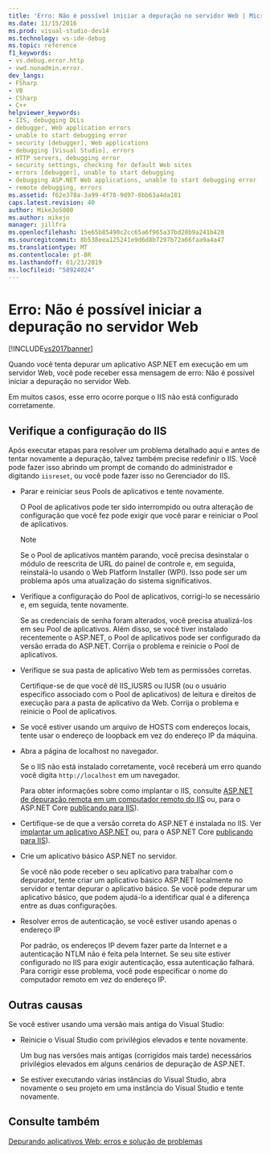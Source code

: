 ```yaml
---
title: 'Erro: Não é possível iniciar a depuração no servidor Web | Microsoft Docs'
ms.date: 11/15/2016
ms.prod: visual-studio-dev14
ms.technology: vs-ide-debug
ms.topic: reference
f1_keywords:
- vs.debug.error.http
- vwd.nonadmin.error.
dev_langs:
- FSharp
- VB
- CSharp
- C++
helpviewer_keywords:
- IIS, debugging DLLs
- debugger, Web application errors
- unable to start debugging error
- security [debugger], Web applications
- debugging [Visual Studio], errors
- HTTP servers, debugging error
- security settings, checking for default Web sites
- errors [debugger], unable to start debugging
- debugging ASP.NET Web applications, unable to start debugging error
- remote debugging, errors
ms.assetid: f62e378a-3a99-4f78-9d97-8bb63a4da181
caps.latest.revision: 40
author: MikeJo5000
ms.author: mikejo
manager: jillfra
ms.openlocfilehash: 15e65b85490c2cc65a6f965a37bd28b9a241b428
ms.sourcegitcommit: 8b538eea125241e9d6d8b7297b72a66faa9a4a47
ms.translationtype: MT
ms.contentlocale: pt-BR
ms.lasthandoff: 01/23/2019
ms.locfileid: "58924024"
---
```

# <a name="error-unable-to-start-debugging-on-the-web-server"></a>Erro: Não é possível iniciar a depuração no servidor Web
[!INCLUDE[vs2017banner](../includes/vs2017banner.md)]

Quando você tenta depurar um aplicativo ASP.NET em execução em um servidor Web, você pode receber essa mensagem de erro: Não é possível iniciar a depuração no servidor Web.
  
Em muitos casos, esse erro ocorre porque o IIS não está configurado corretamente.

##  <a name="vxtbshttpservererrorsthingstocheck"></a> Verifique a configuração do IIS

Após executar etapas para resolver um problema detalhado aqui e antes de tentar novamente a depuração, talvez também precise redefinir o IIS. Você pode fazer isso abrindo um prompt de comando do administrador e digitando `iisreset`, ou você pode fazer isso no Gerenciador do IIS. 

* Parar e reiniciar seus Pools de aplicativos e tente novamente.

    O Pool de aplicativos pode ter sido interrompido ou outra alteração de configuração que você fez pode exigir que você parar e reiniciar o Pool de aplicativos.
    
    > [!NOTE]
    > Se o Pool de aplicativos mantém parando, você precisa desinstalar o módulo de reescrita de URL do painel de controle e, em seguida, reinstalá-lo usando o Web Platform Installer (WPI). Isso pode ser um problema após uma atualização do sistema significativos.

* Verifique a configuração do Pool de aplicativos, corrigi-lo se necessário e, em seguida, tente novamente.

    Se as credenciais de senha foram alterados, você precisa atualizá-los em seu Pool de aplicativos. Além disso, se você tiver instalado recentemente o ASP.NET, o Pool de aplicativos pode ser configurado da versão errada do ASP.NET. Corrija o problema e reinicie o Pool de aplicativos.
    
* Verifique se sua pasta de aplicativo Web tem as permissões corretas.

    Certifique-se de que você dê IIS_IUSRS ou IUSR (ou o usuário específico associado com o Pool de aplicativos) de leitura e direitos de execução para a pasta de aplicativo da Web. Corrija o problema e reinicie o Pool de aplicativos.

* Se você estiver usando um arquivo de HOSTS com endereços locais, tente usar o endereço de loopback em vez do endereço IP da máquina.

* Abra a página de localhost no navegador.

     Se o IIS não está instalado corretamente, você receberá um erro quando você digita `http://localhost` em um navegador.
     
     Para obter informações sobre como implantar o IIS, consulte [ASP.NET de depuração remota em um computador remoto do IIS](../debugger/remote-debugging-aspnet-on-a-remote-iis-7-5-computer.md) ou, para o ASP.NET Core [publicando para IIS](https://docs.asp.net/en/latest/publishing/iis.html)).

* Certifique-se de que a versão correta do ASP.NET é instalada no IIS.  Ver [implantar um aplicativo ASP.NET](../debugger/remote-debugging-aspnet-on-a-remote-iis-7-5-computer.md#BKMK_deploy_asp_net) ou, para o ASP.NET Core [publicando para IIS](https://docs.asp.net/en/latest/publishing/iis.html)).

* Crie um aplicativo básico ASP.NET no servidor.

     Se você não pode receber o seu aplicativo para trabalhar com o depurador, tente criar um aplicativo básico ASP.NET localmente no servidor e tentar depurar o aplicativo básico. Se você pode depurar um aplicativo básico, que podem ajudá-lo a identificar qual é a diferença entre as duas configurações.
  
* Resolver erros de autenticação, se você estiver usando apenas o endereço IP

     Por padrão, os endereços IP devem fazer parte da Internet e a autenticação NTLM não é feita pela Internet. Se seu site estiver configurado no IIS para exigir autenticação, essa autenticação falhará. Para corrigir esse problema, você pode especificar o nome do computador remoto em vez do endereço IP.
     
## <a name="other-causes"></a>Outras causas

Se você estiver usando uma versão mais antiga do Visual Studio:

- Reinicie o Visual Studio com privilégios elevados e tente novamente.

    Um bug nas versões mais antigas (corrigidos mais tarde) necessários privilégios elevados em alguns cenários de depuração de ASP.NET.
    
- Se estiver executando várias instâncias do Visual Studio, abra novamente o seu projeto em uma instância do Visual Studio e tente novamente.
   
  
## <a name="see-also"></a>Consulte também  
 [Depurando aplicativos Web: erros e solução de problemas](../debugger/debugging-web-applications-errors-and-troubleshooting.md)
